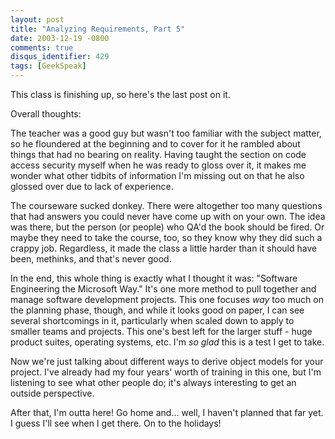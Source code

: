 ```yaml
---
layout: post
title: "Analyzing Requirements, Part 5"
date: 2003-12-19 -0800
comments: true
disqus_identifier: 429
tags: [GeekSpeak]
---
```

This class is finishing up, so here's the last post on it.
 
 Overall thoughts:
 
 The teacher was a good guy but wasn't too familiar with the subject
matter, so he floundered at the beginning and to cover for it he rambled
about things that had no bearing on reality. Having taught the section
on code access security myself when he was ready to gloss over it, it
makes me wonder what other tidbits of information I'm missing out on
that he also glossed over due to lack of experience.
 
 The courseware sucked donkey. There were altogether too many questions
that had answers you could never have come up with on your own. The idea
was there, but the person (or people) who QA'd the book should be fired.
Or maybe they need to take the course, too, so they know why they did
such a crappy job. Regardless, it made the class a little harder than it
should have been, methinks, and that's never good.
 
 In the end, this whole thing is exactly what I thought it was:
"Software Engineering the Microsoft Way." It's one more method to pull
together and manage software development projects. This one focuses
*way* too much on the planning phase, though, and while it looks good on
paper, I can see several shortcomings in it, particularly when scaled
down to apply to smaller teams and projects. This one's best left for
the larger stuff - huge product suites, operating systems, etc. I'm *so
glad* this is a test I get to take.
 
 Now we're just talking about different ways to derive object models for
your project. I've already had my four years' worth of training in this
one, but I'm listening to see what other people do; it's always
interesting to get an outside perspective.
 
 After that, I'm outta here! Go home and... well, I haven't planned that
far yet. I guess I'll see when I get there. On to the holidays!
